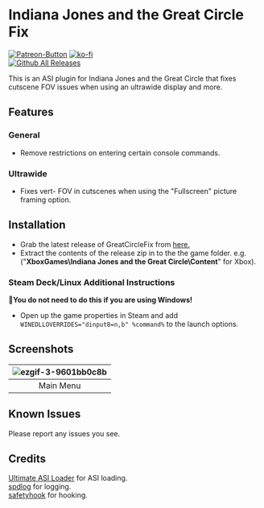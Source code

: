 # Indiana Jones and the Great Circle Fix
[![Patreon-Button](https://raw.githubusercontent.com/Lyall/GreatCircleFix/refs/heads/master/.github/Patreon-Button.png)](https://www.patreon.com/Wintermance) [![ko-fi](https://ko-fi.com/img/githubbutton_sm.svg)](https://ko-fi.com/W7W01UAI9)<br />
[![Github All Releases](https://img.shields.io/github/downloads/Lyall/GreatCircleFix/total.svg)](https://github.com/Lyall/GreatCircleFix/releases)

This is an ASI plugin for Indiana Jones and the Great Circle that fixes cutscene FOV issues when using an ultrawide display and more.

## Features
### General
- Remove restrictions on entering certain console commands.

### Ultrawide
- Fixes vert- FOV in cutscenes when using the "Fullscreen" picture framing option.

## Installation
- Grab the latest release of GreatCircleFix from [here.](https://github.com/Lyall/GreatCircleFix/releases)
- Extract the contents of the release zip in to the the game folder.
e.g. ("**XboxGames\Indiana Jones and the Great Circle\Content**" for Xbox).

### Steam Deck/Linux Additional Instructions
🚩**You do not need to do this if you are using Windows!**
- Open up the game properties in Steam and add `WINEDLLOVERRIDES="dinput8=n,b" %command%` to the launch options.

## Screenshots

| ![ezgif-3-9601bb0c8b](https://github.com/user-attachments/assets/4a721a78-f3f6-496b-8b44-4d32f89f8261) |
|:--------------------------:|
| Main Menu |

## Known Issues
Please report any issues you see.

## Credits
[Ultimate ASI Loader](https://github.com/ThirteenAG/Ultimate-ASI-Loader) for ASI loading. <br />
[spdlog](https://github.com/gabime/spdlog) for logging. <br />
[safetyhook](https://github.com/cursey/safetyhook) for hooking.
